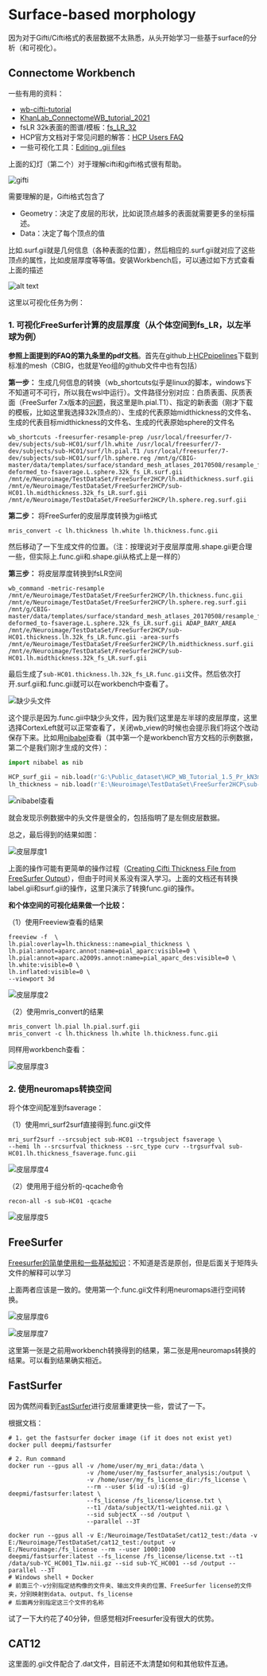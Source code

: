 # Surface-based morphology 

因为对于Gifti/Cifti格式的表层数据不太熟悉，从头开始学习一些基于surface的分析（和可视化）。

## Connectome Workbench

一些有用的资料：
- [wb-cifti-tutorial](https://github.com/akhanf/wb-cifti-tutorial)
- [KhanLab_ConnectomeWB_tutorial_2021](https://docs.google.com/presentation/d/1aE4J3XDQ8pWLJfAehLS7NBeiLoyq4SzpgZHUf81OkvY/edit?usp=sharing)
- fsLR 32k表面的图谱/模板：[fs_LR_32](https://github.com/DiedrichsenLab/fs_LR_32)
- HCP官方文档对于常见问题的解答：[HCP Users FAQ](https://wiki.humanconnectome.org/docs/HCP%20Users%20FAQ.html)
- 一些可视化工具：[Editing .gii files](https://neurostars.org/t/editing-gii-files/2309)

上面的幻灯（第二个）对于理解cifti和gifti格式很有帮助。

![gifti](gifti_slide.png)

需要理解的是，Gifti格式包含了

- Geometry：决定了皮层的形状，比如说顶点越多的表面就需要更多的坐标描述。
- Data：决定了每个顶点的值

比如.surf.gii就是几何信息（各种表面的位置），然后相应的.surf.gii就对应了这些顶点的属性，比如皮层厚度等等值。安装Workbench后，可以通过如下方式查看上面的描述

![alt text](gifti_wb.png)

这里以可视化任务为例：

### 1. 可视化FreeSurfer计算的皮层厚度（从个体空间到fs_LR，以左半球为例）

**参照上面提到的FAQ的第九条里的pdf文档**。首先在github上[HCPpipelines](https://github.com/Washington-University/HCPpipelines/tree/master/global/templates/standard_mesh_atlases)下载到标准的mesh（CBIG，也就是Yeo组的github文件中也有包括）

**第一步：** 生成几何信息的转换（wb_shortcuts似乎是linux的脚本，windows下不知道可不可行，所以我在wsl中运行）。文件路径分别对应：白质表面、灰质表面（FreeSurfer 7.x版本的[问题](https://www.mail-archive.com/freesurfer@nmr.mgh.harvard.edu/msg68931.html)，我这里是lh.pial.T1）、指定的新表面（刚才下载的模板，比如这里我选择32k顶点的）、生成的代表原始midthickness的文件名、生成的代表目标midthickness的文件名、生成的代表原始sphere的文件名

```
wb_shortcuts -freesurfer-resample-prep /usr/local/freesurfer/7-dev/subjects/sub-HC01/surf/lh.white /usr/local/freesurfer/7-dev/subjects/sub-HC01/surf/lh.pial.T1 /usr/local/freesurfer/7-dev/subjects/sub-HC01/surf/lh.sphere.reg /mnt/g/CBIG-master/data/templates/surface/standard_mesh_atlases_20170508/resample_fsaverage/fs_LR-deformed_to-fsaverage.L.sphere.32k_fs_LR.surf.gii /mnt/e/Neuroimage/TestDataSet/FreeSurfer2HCP/lh.midthickness.surf.gii /mnt/e/Neuroimage/TestDataSet/FreeSurfer2HCP/sub-HC01.lh.midthickness.32k_fs_LR.surf.gii /mnt/e/Neuroimage/TestDataSet/FreeSurfer2HCP/lh.sphere.reg.surf.gii
```

**第二步：** 将FreeSurfer的皮层厚度转换为gii格式

```
mris_convert -c lh.thickness lh.white lh.thickness.func.gii
```

然后移动了一下生成文件的位置。（注：按理说对于皮层厚度用.shape.gii更合理一些，但实际上.func.gii和.shape.gii从格式上是一样的）

**第三步：** 将皮层厚度转换到fsLR空间

```
wb_command -metric-resample /mnt/e/Neuroimage/TestDataSet/FreeSurfer2HCP/lh.thickness.func.gii /mnt/e/Neuroimage/TestDataSet/FreeSurfer2HCP/lh.sphere.reg.surf.gii /mnt/g/CBIG-master/data/templates/surface/standard_mesh_atlases_20170508/resample_fsaverage/fs_LR-deformed_to-fsaverage.L.sphere.32k_fs_LR.surf.gii ADAP_BARY_AREA /mnt/e/Neuroimage/TestDataSet/FreeSurfer2HCP/sub-HC01.thickness.lh.32k_fs_LR.func.gii -area-surfs /mnt/e/Neuroimage/TestDataSet/FreeSurfer2HCP/lh.midthickness.surf.gii /mnt/e/Neuroimage/TestDataSet/FreeSurfer2HCP/sub-HC01.lh.midthickness.32k_fs_LR.surf.gii
```

最后生成了`sub-HC01.thickness.lh.32k_fs_LR.func.gii`文件。然后依次打开.surf.gii和.func.gii就可以在workbench中查看了。

![缺少头文件](warning.png)

这个提示是因为.func.gii中缺少头文件，因为我们这里是左半球的皮层厚度，这里选择CortexLeft就可以正常查看了，关闭wb_view的时候也会提示我们将这个改动保存下来。比如用[nibabel](https://nipy.org/nibabel/reference/nibabel.gifti.html)查看（其中第一个是workbench官方文档的示例数据，第二个是我们刚才生成的文件）：

```python
import nibabel as nib

HCP_surf_gii = nib.load(r'G:\Public_dataset\HCP_WB_Tutorial_1.5_Pr_kN3mg\100307\100307.L.midthickness.32k_fs_LR.surf.gii')
lh_thickness = nib.load(r'E:\Neuroimage\TestDataSet\FreeSurfer2HCP\sub-HC01.thickness.lh.32k_fs_LR.func.gii')
```

![nibabel查看](metadata.png)

就会发现示例数据中的头文件是很全的，包括指明了是左侧皮层数据。

总之，最后得到的结果如图：

![皮层厚度1](CT1.png)

上面的操作可能有更简单的操作过程（[Creating Cifti Thickness File from FreeSurfer Output](https://neurostars.org/t/creating-cifti-thickness-file-from-freesurfer-output/25272)），但由于时间关系没有深入学习。上面的文档还有转换label.gii和surf.gii的操作，这里只演示了转换func.gii的操作。

**和个体空间的可视化结果做一个比较：**

（1）使用Freeview查看的结果

```
freeview -f  \
lh.pial:overlay=lh.thickness::name=pial_thickness \
lh.pial:annot=aparc.annot:name=pial_aparc:visible=0 \
lh.pial:annot=aparc.a2009s.annot:name=pial_aparc_des:visible=0 \
lh.white:visible=0 \
lh.inflated:visible=0 \
--viewport 3d
```

![皮层厚度2](CT2.png)

（2）使用mris_convert的结果

```
mris_convert lh.pial lh.pial.surf.gii
mris_convert -c lh.thickness lh.white lh.thickness.func.gii
```

同样用workbench查看：

![皮层厚度3](CT3.png)

### 2. 使用neuromaps转换空间

将个体空间配准到fsaverage：

（1）使用mri_surf2surf直接得到.func.gii文件

```
mri_surf2surf --srcsubject sub-HC01 --trgsubject fsaverage \
--hemi lh --srcsurfval thickness --src_type curv --trgsurfval sub-HC01.lh.thickness_fsaverage.func.gii
```

![皮层厚度4](CT4.png)

（2）使用用于组分析的-qcache命令

```
recon-all -s sub-HC01 -qcache
```

![皮层厚度5](CT5.png)

## FreeSurfer

[Freesurfer的简单使用和一些基础知识](https://blog.csdn.net/lh16130130282/article/details/124778882)：不知道是否是原创，但是后面关于矩阵头文件的解释可以学习

上面两者应该是一致的。使用第一个.func.gii文件利用neuromaps进行空间转换。

![皮层厚度6](CT6.png)

![皮层厚度7](CT7.png)

这里第一张是之前用workbench转换得到的结果，第二张是用neuromaps转换的结果。可以看到结果确实相近。

## FastSurfer

因为偶然间看到[FastSurfer](https://github.com/Deep-MI/FastSurfer)进行皮层重建更快一些，尝试了一下。

根据文档：
```shell
# 1. get the fastsurfer docker image (if it does not exist yet)
docker pull deepmi/fastsurfer 

# 2. Run command
docker run --gpus all -v /home/user/my_mri_data:/data \
                      -v /home/user/my_fastsurfer_analysis:/output \
                      -v /home/user/my_fs_license_dir:/fs_license \
                      --rm --user $(id -u):$(id -g) deepmi/fastsurfer:latest \
                      --fs_license /fs_license/license.txt \
                      --t1 /data/subjectX/t1-weighted.nii.gz \
                      --sid subjectX --sd /output \
                      --parallel --3T
```

```shell
docker run --gpus all -v E:/Neuroimage/TestDataSet/cat12_test:/data -v E:/Neuroimage/TestDataSet/cat12_test:/output -v E:/Neuroimage:/fs_license --rm --user 1000:1000 deepmi/fastsurfer:latest --fs_license /fs_license/license.txt --t1 /data/sub-YC_HC001_T1w.nii.gz --sid sub-YC_HC001 --sd /output --parallel --3T
# Windows shell + Docker
# 前面三个-v分别指定结构像的文件夹、输出文件夹的位置、FreeSurfer license的文件夹，分别映射到data、output、fs_license
# 后面再分别指定这三个文件的名称
```

试了一下大约花了40分钟，但感觉相对Freesurfer没有很大的优势。

## CAT12

这里面的.gii文件配合了.dat文件，目前还不太清楚如何和其他软件互通。
